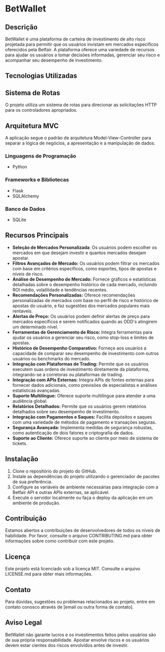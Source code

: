 # BetWallet



## Descrição
BetWallet é uma plataforma de carteira de investimento de alto risco projetada para permitir que os usuários invistam em mercados específicos oferecidos pela Betfair. A plataforma oferece uma variedade de recursos para ajudar os usuários a tomar decisões informadas, gerenciar seu risco e acompanhar seu desempenho de investimento.

## Tecnologias Utilizadas

## Sistema de Rotas
O projeto utiliza um sistema de rotas para direcionar as solicitações HTTP para os controladores apropriados.

## Arquitetura MVC
A aplicação segue o padrão de arquitetura Model-View-Controller para separar a lógica de negócios, a apresentação e a manipulação de dados.


### Linguagens de Programação
- Python

### Frameworks e Bibliotecas
- Flask
- SQLAlchemy

### Banco de Dados
- SQLite




## Recursos Principais
- **Seleção de Mercados Personalizada**: Os usuários podem escolher os mercados em que desejam investir e quantos mercados desejam apostar.
- **Filtros Avançados de Mercado:** Os usuários podem filtrar os mercados com base em critérios específicos, como esportes, tipos de apostas e níveis de risco.
- **Análise de Desempenho de Mercado:** Fornece gráficos e estatísticas detalhadas sobre o desempenho histórico de cada mercado, incluindo ROI médio, volatilidade e tendências recentes.
- **Recomendações Personalizadas:** Oferece recomendações personalizadas de mercados com base no perfil de risco e histórico de apostas do usuário, e faz sugestões dos mercados populares mais rentaveis.
- **Alertas de Preço:** Os usuários podem definir alertas de preço para mercados específicos e serem notificados quando as ODD's atingirem um determinado nível.
- **Ferramentas de Gerenciamento de Risco:** Integra ferramentas para ajudar os usuários a gerenciar seu risco, como stop-loss e limites de apostas.
- **Histórico de Desempenho Comparativo:** Forneçe aos usuários a capacidade de comparar seu desempenho de investimento com outros usuários ou benchmarks do mercado.
- **Integração com Plataformas de Trading:** Permite que os usuários executem suas ordens de investimento diretamente da plataforma, integrando-se a corretoras ou plataformas de trading.
- **Integração com APIs Externas:** Integra APIs de fontes externas para fornecer dados adicionais, como previsões de especialistas e análises estatísticas avançadas.
- **Suporte Multilíngue:** Oferece suporte multilíngue para atender a uma audiência global.
- **Relatórios Detalhados:** Permite que os usuários gerem relatórios detalhados sobre seu desempenho de investimento.
- **Integração com Pagamentos e Saques:** Facilita depósitos e saques com uma variedade de métodos de pagamento e transações seguras.
- **Segurança Avançada:** Implementa medidas de segurança robustas, como autenticação de dois fatores e criptografia de dados.
- **Suporte ao Cliente:** Oferece suporte ao cliente por meio de sistema de tickets.



## Instalação

1. Clone o repositório do projeto do GitHub.
2. Instale as dependências do projeto utilizando o gerenciador de pacotes de sua preferência.
3. Configure as variáveis de ambiente necessárias para integração com a Betfair API e outras APIs externas, se aplicável.
4. Execute o servidor localmente ou faça o deploy da aplicação em um ambiente de produção.

## Contribuição

Estamos abertos a contribuições de desenvolvedores de todos os níveis de habilidade. Por favor, consulte o arquivo CONTRIBUTING.md para obter informações sobre como contribuir com este projeto.

## Licença

Este projeto está licenciado sob a licença MIT. Consulte o arquivo LICENSE.md para obter mais informações.

## Contato

Para dúvidas, sugestões ou problemas relacionados ao projeto, entre em contato conosco através de [email ou outra forma de contato].

## Aviso Legal

BetWallet não garante lucros e os investimentos feitos pelos usuários são de sua própria responsabilidade. Apostar envolve riscos e os usuários devem estar cientes dos riscos envolvidos antes de investir.
